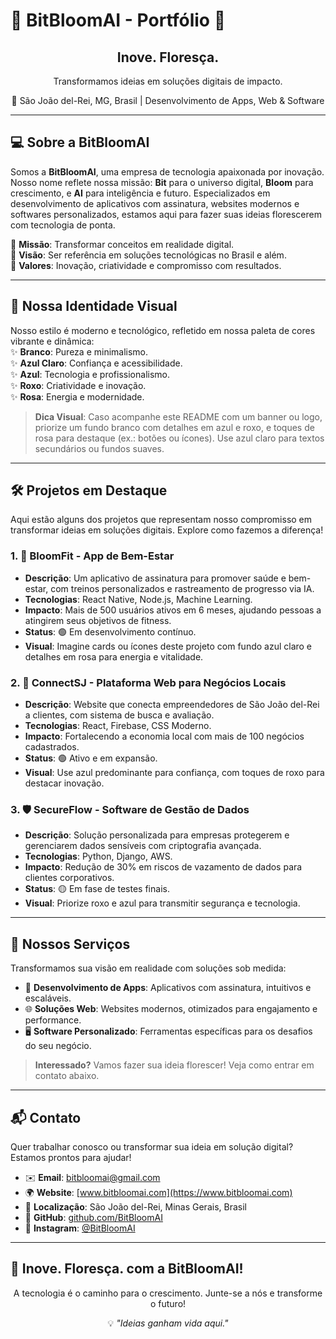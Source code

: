 # 🌱 BitBloomAI - Portfólio 🚀

<div align="center">
  <h2><strong>Inove. Floresça.</strong></h2>
  <p>Transformamos ideias em soluções digitais de impacto.</p>
  <p>📍 São João del-Rei, MG, Brasil | Desenvolvimento de Apps, Web & Software</p>
</div>

---

## 💻 Sobre a BitBloomAI

Somos a **BitBloomAI**, uma empresa de tecnologia apaixonada por inovação. Nosso nome reflete nossa missão: **Bit** para o universo digital, **Bloom** para crescimento, e **AI** para inteligência e futuro. Especializados em desenvolvimento de aplicativos com assinatura, websites modernos e softwares personalizados, estamos aqui para fazer suas ideias florescerem com tecnologia de ponta.

🔹 **Missão**: Transformar conceitos em realidade digital.  
🔹 **Visão**: Ser referência em soluções tecnológicas no Brasil e além.  
🔹 **Valores**: Inovação, criatividade e compromisso com resultados.

---

## 🎨 Nossa Identidade Visual

Nosso estilo é moderno e tecnológico, refletido em nossa paleta de cores vibrante e dinâmica:  
✨ **Branco**: Pureza e minimalismo.  
✨ **Azul Claro**: Confiança e acessibilidade.  
✨ **Azul**: Tecnologia e profissionalismo.  
✨ **Roxo**: Criatividade e inovação.  
✨ **Rosa**: Energia e modernidade.

> **Dica Visual**: Caso acompanhe este README com um banner ou logo, priorize um fundo branco com detalhes em azul e roxo, e toques de rosa para destaque (ex.: botões ou ícones). Use azul claro para textos secundários ou fundos suaves.

---

## 🛠️ Projetos em Destaque

Aqui estão alguns dos projetos que representam nosso compromisso em transformar ideias em soluções digitais. Explore como fazemos a diferença!

### 1. 🌟 BloomFit - App de Bem-Estar
- **Descrição**: Um aplicativo de assinatura para promover saúde e bem-estar, com treinos personalizados e rastreamento de progresso via IA.  
- **Tecnologias**: React Native, Node.js, Machine Learning.  
- **Impacto**: Mais de 500 usuários ativos em 6 meses, ajudando pessoas a atingirem seus objetivos de fitness.  
- **Status**: 🟢 Em desenvolvimento contínuo.  
- **Visual**: Imagine cards ou ícones deste projeto com fundo azul claro e detalhes em rosa para energia e vitalidade.

### 2. 💼 ConnectSJ - Plataforma Web para Negócios Locais
- **Descrição**: Website que conecta empreendedores de São João del-Rei a clientes, com sistema de busca e avaliação.  
- **Tecnologias**: React, Firebase, CSS Moderno.  
- **Impacto**: Fortalecendo a economia local com mais de 100 negócios cadastrados.  
- **Status**: 🟢 Ativo e em expansão.  
- **Visual**: Use azul predominante para confiança, com toques de roxo para destacar inovação.

### 3. 🛡️ SecureFlow - Software de Gestão de Dados
- **Descrição**: Solução personalizada para empresas protegerem e gerenciarem dados sensíveis com criptografia avançada.  
- **Tecnologias**: Python, Django, AWS.  
- **Impacto**: Redução de 30% em riscos de vazamento de dados para clientes corporativos.  
- **Status**: 🟡 Em fase de testes finais.  
- **Visual**: Priorize roxo e azul para transmitir segurança e tecnologia.

---

## 🚀 Nossos Serviços

Transformamos sua visão em realidade com soluções sob medida:  
- 📱 **Desenvolvimento de Apps**: Aplicativos com assinatura, intuitivos e escaláveis.  
- 🌐 **Soluções Web**: Websites modernos, otimizados para engajamento e performance.  
- 🖥️ **Software Personalizado**: Ferramentas específicas para os desafios do seu negócio.

> **Interessado?** Vamos fazer sua ideia florescer! Veja como entrar em contato abaixo.

---

## 📬 Contato

Quer trabalhar conosco ou transformar sua ideia em solução digital? Estamos prontos para ajudar!  
- ✉️ **Email**: bitbloomai@gmail.com 
- 🌍 **Website**: [www.bitbloomai.com](https://www.bitbloomai.com)
- 📍 **Localização**: São João del-Rei, Minas Gerais, Brasil  
- 🐙 **GitHub**: [github.com/BitBloomAI](https://github.com/BitBloomAI)  
- 📸 **Instagram**: [@BitBloomAI](https://instagram.com/BitBloomAI)

---

## 🌟 Inove. Floresça. com a BitBloomAI!

<div align="center">
  <p>A tecnologia é o caminho para o crescimento. Junte-se a nós e transforme o futuro!</p>
  <p>💡 <em>"Ideias ganham vida aqui."</em></p>
</div>
